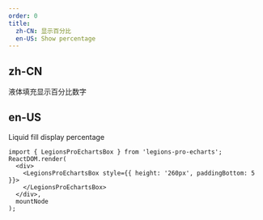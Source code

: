 ```yaml
---
order: 0
title:
  zh-CN: 显示百分比
  en-US: Show percentage
---
```


## zh-CN

液体填充显示百分比数字

## en-US

Liquid fill display percentage

```tsx
import { LegionsProEchartsBox } from 'legions-pro-echarts';
ReactDOM.render(
  <div>
    <LegionsProEchartsBox style={{ height: '260px', paddingBottom: 5 }}>
    </LegionsProEchartsBox>
  </div>,
  mountNode
);
```
